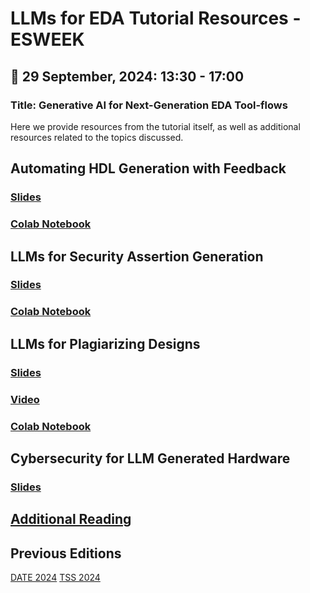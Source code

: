 # LLMs for EDA Tutorial Resources - ESWEEK

## 📅 29 September, 2024: 13:30 - 17:00
### Title: Generative AI for Next-Generation EDA Tool-flows
Here we provide resources from the tutorial itself, as well as additional resources related to the topics discussed.

## Automating HDL Generation with Feedback
### [Slides](https://docs.google.com/presentation/d/1XAnNGGQOPqK3F55zV5yqICy9Hiz-S2eCclCLgaAe1H8/edit?usp=sharing)

### [Colab Notebook](https://colab.research.google.com/drive/1vaJXgKArX4ZkfexdWRBGRZGNtqiBFwJJ?usp=drive_link)

## LLMs for Security Assertion Generation
### [Slides](https://tamucs-my.sharepoint.com/:p:/g/personal/matthewdelorenzo_tamu_edu/EfqK9SwXn2ZCoLVMgizf5w0Bd5QH_ptqge_jiKfIaWI8sg?e=QcG4Bi)
### [Colab Notebook](https://colab.research.google.com/drive/1OG5nmWKTvbsvfmMrlIy3L-0U1wzWOtkS?usp=sharing)

## LLMs for Plagiarizing Designs
### [Slides](https://tamucs-my.sharepoint.com/:p:/g/personal/matthewdelorenzo_tamu_edu/EfmzMhJpxe9Lr66GT7lUpi0BmibQMx8M-5M7vq3BiSA5Ag?e=FpDSke)
### [Video](https://youtu.be/j2uD0K0V2lU)
### [Colab Notebook](https://colab.research.google.com/drive/1V-i_pCV9cRihFHWmugsHGsdlbcYKmgSG?usp=sharing)

## Cybersecurity for LLM Generated Hardware
### [Slides](./presentations/HLSforSecurity-TSS-ETS-May-2024.pdf)

## [Additional Reading](./Additional_Reading.md)

## Previous Editions
[DATE 2024](./DATE_2024.md)
[TSS 2024](./TSS_2024.md)
